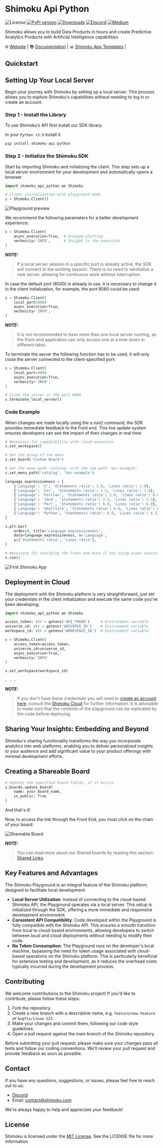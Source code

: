 # Shimoku Api Python

![License](https://img.shields.io/github/license/shimoku-tech/shimoku-api-python)
[![PyPI version](https://badge.fury.io/py/shimoku-api-python.svg)](https://badge.fury.io/py/shimoku-api-python)
[![Downloads](https://pepy.tech/badge/shimoku-api-python)](https://pepy.tech/project/shimoku-api-python)
[![Discord](https://img.shields.io/discord/1076588792024137879?color=%237289da&label=Discord)](https://discord.com/channels/1076588792024137879/1096371108665626676)
[![Medium](https://img.shields.io/badge/follow%20on-Medium-12100E.svg?style=flat&logo=medium)](https://medium.com/@shimoku)

Shimoku allows you to build Data Products in hours and create Predictive Analytics Products with Artificial Intelligence capabilities.

🌐 [Website](https://www.shimoku.com/) |
📚 [Documentation](https://docs.shimoku.com/) |
📊 [Shimoku App Templates](https://github.com/shimoku-tech/shimoku-app-templates) |

## Quickstart

## Setting Up Your Local Server

Begin your journey with Shimoku by setting up a local server. This process allows you to explore Shimoku's capabilities without needing to log in or create an account.

### Step 1 - Install the Library

To use Shimoku’s API first install our SDK library.

In your `Python +3.9` install it

```python
pip install shimoku-api-python
```

### Step 2 - Initialize the Shimoku SDK

Start by importing Shimoku and initializing the client. This step sets up a local server environment for your development and automatically opens a browser.

```python
import shimoku_api_python as Shimoku

# Client initialization with playground mode
s = Shimoku.Client()
```

![Playground preview](https://1111601832-files.gitbook.io/~/files/v0/b/gitbook-x-prod.appspot.com/o/spaces%2FUlHTfmIZY46Z1EDfyGMz%2Fuploads%2F3a2wED5DrnUeWO5ZEhrf%2FPlayground.png?alt=media&token=865c265d-c754-4a0a-a141-fca0d06197f4)

We recommend the following parameters for a better development experience:

```python
s = Shimoku.Client(
    async_execution=True,  # Grouped plotting
    verbosity='INFO',      # Insight in the execution
)
```

**_NOTE:_**
> If a local server session in a specific port is already active, the SDK will connect to the existing session. There is no need to reinitialize a new server, allowing for continuous work without interruption.

In case the default port (8000) is already in use, it is necessary to change it in the client initialization, for example, the port 8080 could be used:

```python
s = Shimoku.Client(
    local_port=8080
    async_execution=True,
    verbosity='INFO', 
)
```

**_NOTE:_**
>  It is not recommended to have more than one local server running, as the front-end application can only access one at a time (even in different tabs).

To terminate the server the following function has to be used, it will only close the server connected to the client-specified port:

```python
s = Shimoku.Client(
    local_port=8080
    async_execution=True,
    verbosity='INFO', 
)

# Close the server in the port 8080
s.terminate_local_server()
```

### Code Example

When changes are made locally using the s.run() command, the SDK provides immediate feedback to the front end. This live update system ensures developers can see the impact of their changes in real time:

```python
# Necessary for compatibility with cloud execution
s.set_workspace() 

# Set the group of the menu
s.set_board('Custom Board')

# Set the menu path 'catalog' with the sub-path 'bar-example'
s.set_menu_path('catalog', 'bar-example')

language_expressiveness = [
    {'Language': 'C', 'Statements ratio': 1.0, 'Lines ratio': 1.0},
    {'Language': 'C++', 'Statements ratio': 2.5, 'Lines ratio': 1.0},
    {'Language': 'Fortran', 'Statements ratio': 2.0, 'Lines ratio': 0.8},
    {'Language': 'Java', 'Statements ratio': 2.5, 'Lines ratio': 1.5},
    {'Language': 'Perl', 'Statements ratio': 6.0, 'Lines ratio': 6.0},
    {'Language': 'Smalltalk', 'Statements ratio': 6.0, 'Lines ratio': 6.25},
    {'Language': 'Python', 'Statements ratio': 6.0, 'Lines ratio': 6.5},
]

s.plt.bar(
    order=0, title='Language expressiveness',
    data=language_expressiveness, x='Language',
    y=['Statements ratio', 'Lines ratio'],
)

# Necessary for notifying the front-end even if not using async execution
s.run()

```

![First Shimoku App](https://1111601832-files.gitbook.io/~/files/v0/b/gitbook-x-prod.appspot.com/o/spaces%2FUlHTfmIZY46Z1EDfyGMz%2Fuploads%2FY8UtQtoFFIKSE61dJPZU%2FPlayground%20Real%20Time.png?alt=media&token=8a53150b-5e86-4f9f-807c-f55280edc69e)

## Deployment in Cloud

The deployment with the Shimoku platform is very straightforward, just set your credentials in the client initialization and execute the same code you've been developing:

```python
import shimoku_api_python as Shimoku

access_token: str = getenv('API_TOKEN')     # Environment variable
universe_id: str = getenv('UNIVERSE_ID')    # Environment variable
workspace_id: str = getenv('WORKSPACE_ID')  # Environment variable

s = Shimoku.Client(
    access_token=access_token,
    universe_id=universe_id,
    async_execution=True,
    verbosity='INFO'
)

s.set_workspace(workspace_id)

. . .
```

**_NOTE:_**
> If you don't have these credentials you will need to [create an account here](https://shimoku.io/sign-up), consult the [Shimoku Cloud](https://docs.shimoku.com/development/getting-started/shimoku-cloud) for further information.
> It is advisable to make sure that the contents of the playground can be replicated by the code before deploying.

## Sharing Your Insights: Embedding and Beyond

Shimoku's sharing functionality transforms the way you incorporate analytics into web platforms, enabling you to deliver personalized insights to your audience and add significant value to your product offerings with minimal development efforts.

## Creating a Shareable Board

```python
# Updates the specified board fields, if it exists
s.boards.update_board(
    name: your_board_name,
    is_public: True
)
```

And that's it!

Now, to access the link through the Front End, you must click on the chain of your board:

![Shareable Board](https://1111601832-files.gitbook.io/~/files/v0/b/gitbook-x-prod.appspot.com/o/spaces%2FUlHTfmIZY46Z1EDfyGMz%2Fuploads%2FCvd9lhKC7rgnRtJiZna2%2Fimage.png?alt=media&token=bb71cf34-9179-4e09-a339-8d4e77867511)

**_NOTE:_**
> You can read more about our Shared boards by reading this section: [Shared Links](https://docs.shimoku.com/development/building-ai-web-app/shared-links).

## Key Features and Advantages

The Shimoku Playground is an integral feature of the Shimoku platform, designed to facilitate local development.

- **Local Server Utilization**: Instead of connecting to the cloud-based Shimoku API, the Playground operates via a local server. This setup is initialized through the SDK, offering a more immediate and responsive development environment.
- **Consistent API Compatibility**: Code developed within the Playground is fully compatible with the Shimoku API. This ensures a smooth transition from local to cloud-based environments, allowing developers to switch between local and cloud deployments without needing to modify their code.
- **No Token Consumption**: The Playground runs on the developer's local machine, bypassing the need for token usage associated with cloud-based operations on the Shimoku platform. This is particularly beneficial for extensive testing and development, as it reduces the overhead costs typically incurred during the development process.

## Contributing

We welcome contributions to the Shimoku project! If you'd like to contribute, please follow these steps:

1. Fork the repository.
2. Create a new branch with a descriptive name, e.g. `feature/new-feature` or `bugfix/issue-123`.
3. Make your changes and commit them, following our code style guidelines.
4. Open a pull request against the main branch of the Shimoku repository.

Before submitting your pull request, please make sure your changes pass all tests and follow our coding conventions. We'll review your pull request and provide feedback as soon as possible.

## Contact

If you have any questions, suggestions, or issues, please feel free to reach out to us:

- [Discord](https://discord.gg/C87vWAug6q)
- Email: <contact@shimoku.com>

We're always happy to help and appreciate your feedback!

## License

Shimoku is licensed under the [MIT License](LICENSE). See the LICENSE file for more information.